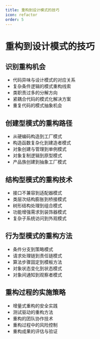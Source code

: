 ```yaml
---
title: 重构到设计模式的技巧
icon: refactor
order: 5
---
```


# 重构到设计模式的技巧

## 识别重构机会

- 代码异味与设计模式的对应关系
- 复杂条件逻辑的模式重构线索
- 类职责过多的分解方向
- 紧耦合代码的模式化解决方案
- 重复代码的模式抽象机会

## 创建型模式的重构路径

- 从硬编码构造到工厂模式
- 构造函数复杂化到建造者模式
- 对象创建与管理到单例模式
- 对象复制逻辑到原型模式
- 产品族创建到抽象工厂模式

## 结构型模式的重构技术

- 接口不兼容到适配器模式
- 类层次结构膨胀到桥接模式
- 树形结构处理到组合模式
- 功能增强需求到装饰器模式
- 复杂子系统访问到外观模式

## 行为型模式的重构方法

- 条件分支到策略模式
- 请求处理链到责任链模式
- 算法步骤固定到模板方法
- 对象状态变化到状态模式
- 对象间通知到观察者模式

## 重构过程的实施策略

- 增量式重构的安全实践
- 测试驱动的重构方法
- 重构的团队协作技术
- 重构过程中的风险控制
- 重构成果的评估与验证
